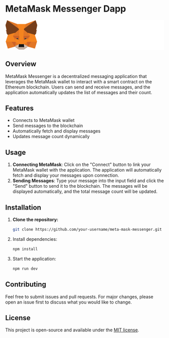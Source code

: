 # MetaMask Messenger Dapp
![Hamster Kombat](./public/images/metamask.svg)
## Overview

MetaMask Messenger is a decentralized messaging application that leverages the MetaMask wallet to interact with a smart contract on the Ethereum blockchain. Users can send and receive messages, and the application automatically updates the list of messages and their count.

## Features

- Connects to MetaMask wallet
- Send messages to the blockchain
- Automatically fetch and display messages
- Updates message count dynamically
## Usage

1. **Connecting MetaMask**:
   Click on the "Connect" button to link your MetaMask wallet with the application.
   The application will automatically fetch and display your messages upon connection.
2. **Sending Messages**:
   Type your message into the input field and click the "Send" button to send it to the blockchain.
   The messages will be displayed automatically, and the total message count will be updated.


## Installation

1. **Clone the repository:**

   ```bash
   git clone https://github.com/your-username/meta-mask-messenger.git

2. Install dependencies:

   ```bash
   npm install

3. Start the application:

   ```bash
   npm run dev

## Contributing
Feel free to submit issues and pull requests. For major changes, please open an issue first to discuss what you would like to change.

## License
This project is open-source and available under the [MIT license](https://opensource.org/licenses/MIT).


